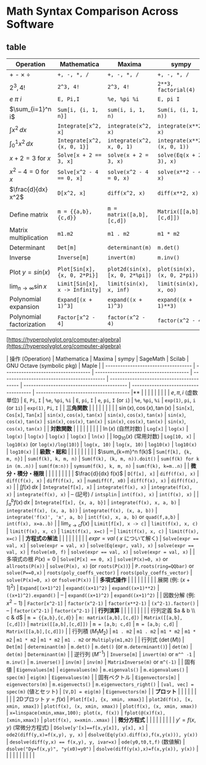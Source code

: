 # Math Syntax Comparison Across Software

## table

| Operation                    | Mathematica                    | Maxima                          | sympy                        | SageMath                     | Scilab                        | GNU Octave                     | Maple                       |
| ---------------------------- | ------------------------------ | ------------------------------- | ---------------------------- | ---------------------------- | ----------------------------- | ------------------------------ | --------------------------- |
| + - × ÷                      | `+, -, *, /`                   | `+, -, *, /`                    | `+, -, *, /`                 | `+, -, *, /`                 | `+, -, *, /`                  | `+, -, *, /`                   | `+, -, *, /`                |
| $2^3 , 4!$                   | `2^3, 4!`                      | `2^3, 4!`                       | `2**3, factorial(4)`         | `2**3, factorial(4)`         | `2^3, factorial(4)`           | `2^3, factorial(4)`            | `2^3, 4!`                   |
| $e$ $\pi$ $i$                | `E, Pi,I`                      | `%e, %pi %i`                    | `E, pi I`                    | `e, pi I/i`                  | `%e, %pi %i`                  | `exp(1), pi i`                 | `exp(1), Pi I`              |
| $\sum_{i=1}^n i$             | `Sum[i, {i, 1, n}]`            | `sum(i, i, 1, n)`               | `Sum(i, (i, 1, n))`          | `sum(i, i, 1, n)`            | –                             | `symsum(i, i, 1, n)`           | `sum(i, i=1..n)`            |
| $\int x^2 \, dx$             | `Integrate[x^2, x]`            | `integrate(x^2, x)`             | `integrate(x**2, x)`         | `integrate(x^2, x)`          | –                             | `int(sym('x^2'), x)`           | `int(x^2, x)`               |
| $\int_0^1 x^2 \, dx$         | `Integrate[x^2, {x, 0, 1}]`    | `integrate(x^2, x, 0, 1)`       | `integrate(x**2, (x, 0, 1))` | `integrate(x^2, (x, 0, 1))`  | `integrate('x^2', 'x', 0, 1)` | `int(sym('x^2'), [0, 1])`      | `int(x^2, x=0..1)`          |
| $x + 2 = 3$ for $x$          | `Solve[x + 2 == 3, x]`         | `solve(x + 2 = 3, x)`           | `solve(Eq(x + 2, 3), x)`     | `solve(x + 2 == 3, x)`       | –                             | `solve(sym('x + 2 = 3'), x)`   | `solve(x + 2 = 3, x)`       |
| $x^2 - 4 = 0$ for $x$        | `Solve[x^2 - 4 == 0, x]`       | `solve(x^2 - 4 = 0, x)`         | `solve(x**2 - 4, x)`         | `solve(x^2 - 4 == 0, x)`     | `roots([1, 0, -4])`           | `solve(sym('x^2 - 4 = 0'), x)` | `solve(x^2 - 4 = 0, x)`     |
| $\frac{d}{dx} x^2$           | `D[x^2, x]`                    | `diff(x^2, x)`                  | `diff(x**2, x)`              | `diff(x^2, x)`               | –                             | `diff(sym('x^2'), x)`          | `diff(x^2, x)`              |
|                              |                                |                                 |                              |                              |                               |                                |                             |
| Define matrix                | `m = {{a,b},{c,d}}`            | `m = matrix([a,b],[c,d])`       | `Matrix([[a,b],[c,d]])`      | `matrix([[a,b],[c,d]])`      | `[a,b; c,d]`                  | `[a,b; c,d]`                   | `<<a\|b>\|<c\|d>>`          |
| Matrix multiplication        | `m1.m2`                        | `m1 . m2`                       | `m1 * m2`                    | `m1 * m2`                    | `m1 * m2`                     | `m1 * m2`                      | `m1 . m2`                   |
| Determinant                  | `Det[m]`                       | `determinant(m)`                | `m.det()`                    | `m.det()`                    | `det(m)`                      | `det(m)`                       | `Determinant(m)`            |
| Inverse                      | `Inverse[m]`                   | `invert(m)`                     | `m.inv()`                    | `m.inverse()`                | `inv(m)`                      | `inv(m)`                       | `MatrixInverse(m)`          |
|                              |                                |                                 |                              |                              |                               |                                |                             |
| Plot $y = sin(x)$            | `Plot[Sin[x], {x, 0, 2*Pi}]`   | `plot2d(sin(x), [x, 0, 2*%pi])` | `plot(sin(x), (x, 0, 2*pi))` | `plot(sin(x), (x, 0, 2*pi))` | `plot(x, sin(x))`             | `fplot(@sin, [0, 2*pi])`       | `plot(sin(x), x=0..2*Pi)`   |
| $\lim_{n \to \infty} \sin x$ | `Limit[Sin[x], x -> Infinity]` | `limit(sin(x), x, inf)`         | `limit(sin(x), x, oo)`       | `limit(sin(x), x=infinity)`  | –                             | `limit(sin(x), x, Inf)`        | `limit(sin(x), x=infinity)` |
| Polynomial expansion         | `Expand[(x + 1)^3]`            | `expand((x + 1)^3)`             | `expand((x + 1)**3)`         | `expand((x + 1)^3)`          | –                             | `expand((x + 1)^3)`            | `expand((x + 1)^3)`         |
| Polynomial factorization     | `Factor[x^2 - 4]`              | `factor(x^2 - 4)`               | `factor(x^2 - 4)`            | `factor(x^2 - 4)`            | –                             | `factor(x^2 - 4)`              | `factor(x^2 - 4)`           |


[https://hyperpolyglot.org/computer-algebra](https://hyperpolyglot.org/computer-algebra)



| 操作 (Operation)                    | Mathematica                         | Maxima                                 | sympy                                      | SageMath                                  | Scilab                                     | GNU Octave (symbolic pkg)             | Maple                                  |
| ----------------------------------- | ----------------------------------- | -------------------------------------- | ------------------------------------------ | ----------------------------------------- | ------------------------------------------ | ------------------------------------- | -------------------------------------- |**                            |                                     |                                        |                                            |                                           |                                            |                                       |                                        |
| $e, \pi, i$ (虚数単位)              | `E`, `Pi`, `I`                      | `%e`, `%pi`, `%i`                      | `E`, `pi`, `I`                             | `e`, `pi`, `I` (or `i`)                   | `%e`, `%pi`, `%i`                          | `exp(1)`, `pi`, `i` (or `1i`)         | `exp(1)`, `Pi`, `I`                    |
| **三角関数**                        |                                     |                                        |                                            |                                           |                                            |                                       |                                        |
| $\sin(x), \cos(x), \tan(x)$         | `Sin[x]`, `Cos[x]`, `Tan[x]`        | `sin(x)`, `cos(x)`, `tan(x)`           | `sin(x)`, `cos(x)`, `tan(x)`               | `sin(x)`, `cos(x)`, `tan(x)`              | `sin(x)`, `cos(x)`, `tan(x)`               | `sin(x)`, `cos(x)`, `tan(x)`          | `sin(x)`, `cos(x)`, `tan(x)`           |
| **対数関数**                        |                                     |                                        |                                            |                                           |                                            |                                       |                                        |
| $\ln(x)$ (自然対数)                 | `Log[x]`                            | `log(x)`                               | `log(x)`                                   | `log(x)`                                  | `log(x)`                                   | `log(x)`                              | `ln(x)`                                |
| $\log_{10}(x)$ (常用対数)           | `Log[10, x]`                        | `log10(x)` (or `log(x)/log(10)`)       | `log(x, 10)`                               | `log(x, 10)`                              | `log10(x)`                                 | `log10(x)`                            | `log10(x)`                             |
| **級数・総和**                      |                                     |                                        |                                            |                                           |                                            |                                       |                                        |
| $\sum_{k=m}^n f(k)$                 | `Sum[f[k], {k, m, n}]`              | `sum(f(k), k, m, n)`                   | `Sum(f(k), (k, m, n)).doit()`              | `sum(f(k) for k in (m..n))`               | `sum(f(m:n))`                              | `symsum(f(k), k, m, n)`               | `sum(f(k), k=m..n)`                    |
| **微分・積分・極限**                |                                     |                                        |                                            |                                           |                                            |                                       |                                        |
| $\frac{d}{dx} f(x)$                 | `D[f[x], x]`                        | `diff(f(x), x)`                        | `diff(f(x), x)`                            | `diff(f(x), x)`                           | `numdiff(f, x0)`                           | `diff(f(x), x)`                       | `diff(f(x), x)`                        |
| $\int f(x) \, dx$                   | `Integrate[f[x], x]`                | `integrate(f(x), x)`                   | `integrate(f(x), x)`                       | `integrate(f(x), x)`                      | – (記号) / `intsplin`                      | `int(f(x), x)`                        | `int(f(x), x)`                         |
| $\int_a^b f(x) \, dx$               | `Integrate[f[x], {x, a, b}]`        | `integrate(f(x), x, a, b)`             | `integrate(f(x), (x, a, b))`               | `integrate(f(x), (x, a, b))`              | `integrate('f(x)', 'x', a, b)`             | `int(f(x), x, a, b)` or `quad(f,a,b)` | `int(f(x), x=a..b)`                    |
| $\lim_{x\to c} f(x)$                | `Limit[f[x], x -> c]`               | `limit(f(x), x, c)`                    | `limit(f(x), x, c)`                        | `limit(f(x), x=c)`                        | –                                          | `limit(f(x), x, c)`                   | `limit(f(x), x=c)`                     |
| **方程式の解法**                    |                                     |                                        |                                            |                                           |                                            |                                       |                                        |
| $expr = val$ ( $x$ について解く)    | `Solve[expr == val, x]`             | `solve(expr = val, x)`                 | `solve(Eq(expr, val), x)`                  | `solve(expr == val, x)`                   | `fsolve(x0, f)`                            | `solve(expr == val, x)`               | `solve(expr = val, x)`                 |
| 多項式の根 $P(x)=0$                 | `Solve[P[x] == 0, x]`               | `solve(P(x)=0, x)` or `allroots(P(x))` | `solve(P(x), x)` (or `roots(P(x))`)        | `P.roots(ring=QQbar)` or `solve(P==0,x)`  | `roots(poly_coeffs_vector)`                | `roots(poly_coeffs_vector)`           | `solve(P(x)=0, x)` or `fsolve(P(x))`   |
| **多項式操作**                      |                                     |                                        |                                            |                                           |                                            |                                       |                                        |
| 展開 (例: $(x+1)^2$)                | `Expand[(x+1)^2]`                   | `expand((x+1)^2)`                      | `expand((x+1)**2)`                         | `((x+1)^2).expand()`                      | –                                          | `expand((x+1)^2)`                     | `expand((x+1)^2)`                      |
| 因数分解 (例: $x^2-1$)              | `Factor[x^2-1]`                     | `factor(x^2-1)`                        | `factor(x**2-1)`                           | `(x^2-1).factor()`                        | –                                          | `factor(x^2-1)`                       | `factor(x^2-1)`                        |
| **行列演算**                        |                                     |                                        |                                            |                                           |                                            |                                       |                                        |
| 行列定義 $a & b \\ c & d$           | `m = {{a,b},{c,d}}`                 | `m: matrix([a,b],[c,d])`               | `Matrix([[a,b],[c,d]])`                    | `matrix([[a,b],[c,d]])`                   | `m = [a,b; c,d]`                           | `m = [a,b; c,d]`                      | `Matrix([[a,b],[c,d]])`                |
| 行列積 ($M_1 M_2$)                  | `m1 . m2`                           | `m1 . m2`                              | `m1 * m2`                                  | `m1 * m2`                                 | `m1 * m2`                                  | `m1 * m2`                             | `m1 . m2` or `Multiply(m1,m2)`         |
| 行列式 ($\det(M)$)                  | `Det[m]`                            | `determinant(m)`                       | `m.det()`                                  | `m.det()` (or `m.determinant()`)          | `det(m)`                                   | `det(m)`                              | `Determinant(m)`                       |
| 逆行列 ($M^{-1}$)                   | `Inverse[m]`                        | `invert(m)` or `m^^ -1`                | `m.inv()`                                  | `m.inverse()`                             | `inv(m)`                                   | `inv(m)`                              | `MatrixInverse(m)` or `m^(-1)`         |
| 固有値                              | `Eigenvalues[m]`                    | `eigenvalues(m)`                       | `m.eigenvals()`                            | `m.eigenvalues()`                         | `spec(m)`                                  | `eig(m)`                              | `Eigenvalues(m)`                       |
| 固有ベクトル                        | `Eigenvectors[m]`                   | `eigenvectors(m)`                      | `m.eigenvects()`                           | `m.eigenvectors_right()`                  | `[val, vec] = spec(m)` (値とセット)        | `[V,D] = eig(m)`                      | `Eigenvectors(m)`                      |
| **プロット**                        |                                     |                                        |                                            |                                           |                                            |                                       |                                        |
| 2Dプロット $y=f(x)$                 | `Plot[f[x], {x, xmin, xmax}]`       | `plot2d(f(x), [x, xmin, xmax])`        | `plot(f(x), (x, xmin, xmax))`              | `plot(f(x), (x, xmin, xmax))`             | `x=linspace(xmin,xmax,100); plot(x, f(x))` | `fplot(@(x)f(x), [xmin,xmax])`        | `plot(f(x), x=xmin..xmax)`             |
| **微分方程式**                      |                                     |                                        |                                            |                                           |                                            |                                       |                                        |
| $y' = f(x,y)$ (常微分方程式)        | `DSolve[y'[x]==f[x,y[x]], y[x], x]` | `ode2(diff(y,x)=f(x,y), y, x)`         | `dsolve(Eq(y(x).diff(x),f(x,y(x))), y(x))` | `desolve(diff(y,x) == f(x,y), y, ivar=x)` | `ode(y0,t0,t,f)` (数値解)                  | `dsolve("Dy=f(x,y)", "y(x0)=y0")`     | `dsolve(diff(y(x),x)=f(x,y(x)), y(x))` |
|                                     |                                     |                                        |                                            |                                           |                                            |                                       |                                        |


